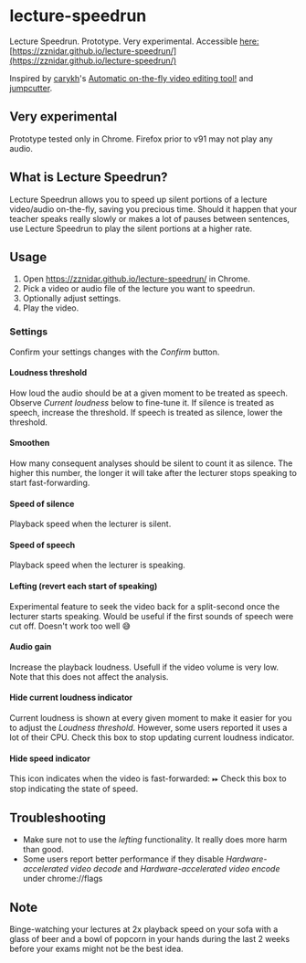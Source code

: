 # lecture-speedrun
Lecture Speedrun. Prototype. Very experimental. Accessible [here:](https://zznidar.github.io/lecture-speedrun/) [https://zznidar.github.io/lecture-speedrun/](https://zznidar.github.io/lecture-speedrun/)

Inspired by [carykh](https://github.com/carykh)'s [Automatic on-the-fly video editing tool!](https://youtu.be/DQ8orIurGxw) and [jumpcutter](https://github.com/carykh/jumpcutter).

## Very experimental
Prototype tested only in Chrome. Firefox prior to v91 may not play any audio. 

## What is Lecture Speedrun?
Lecture Speedrun allows you to speed up silent portions of a lecture video/audio on-the-fly, saving you precious time. Should it happen that your teacher speaks really slowly or makes a lot of pauses between sentences, use Lecture Speedrun to play the silent portions at a higher rate. 

## Usage
1. Open https://zznidar.github.io/lecture-speedrun/ in Chrome.
2. Pick a video or audio file of the lecture you want to speedrun.
3. Optionally adjust settings.
4. Play the video.

### Settings
Confirm your settings changes with the _Confirm_ button.
#### Loudness threshold
How loud the audio should be at a given moment to be treated as speech. Observe _Current loudness_  below to fine-tune it.
If silence is treated as speech, increase the threshold.
If speech is treated as silence, lower the threshold.
#### Smoothen
How many consequent analyses should be silent to count it as silence. The higher this number, the longer it will take after the lecturer stops speaking to start fast-forwarding.
#### Speed of silence
Playback speed when the lecturer is silent.
#### Speed of speech
Playback speed when the lecturer is speaking.
#### Lefting (revert each start of speaking)
Experimental feature to seek the video back for a split-second once the lecturer starts speaking. Would be useful if the first sounds of speech were cut off. Doesn't work too well 😅
#### Audio gain
Increase the playback loudness. Usefull if the video volume is very low. Note that this does not affect the analysis. 
#### Hide current loudness indicator
Current loudness is shown at every given moment to make it easier for you to adjust the _Loudness threshold_. However, some users reported it uses a lot of their CPU. Check this box to stop updating current loudness indicator.
#### Hide speed indicator
This icon indicates when the video is fast-forwarded: ⏩︎
Check this box to stop indicating the state of speed.

## Troubleshooting
* Make sure not to use the _lefting_ functionality. It really does more harm than good.
* Some users report better performance if they disable _Hardware-accelerated video decode_ and _Hardware-accelerated video encode_ under chrome://flags

## Note
Binge-watching your lectures at 2x playback speed on your sofa with a glass of beer and a bowl of popcorn in your hands during the last 2 weeks before your exams might not be the best idea.
